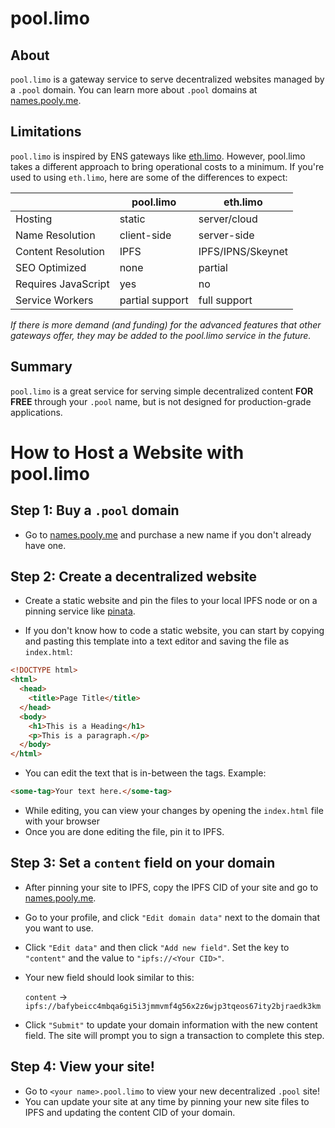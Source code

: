 # pool.limo

## About

`pool.limo` is a gateway service to serve decentralized websites managed by a `.pool` domain. You can learn more about `.pool` domains at [names.pooly.me](https://names.pooly.me/).

## Limitations

`pool.limo` is inspired by ENS gateways like [eth.limo](https://eth.limo). However, pool.limo takes a different approach to bring operational costs to a minimum. If you're used to using `eth.limo`, here are some of the differences to expect:

|                    | pool.limo          | eth.limo           |
|--------------------|--------------------|--------------------|
| Hosting            | static             | server/cloud       |
| Name Resolution    | client-side        | server-side        |
| Content Resolution | IPFS               | IPFS/IPNS/Skeynet  |
| SEO Optimized      | none               | partial            |
| Requires JavaScript| yes                | no                 |
| Service Workers    | partial support    | full support       |

*If there is more demand (and funding) for the advanced features that other gateways offer, they may be added to the pool.limo service in the future.*

## Summary

`pool.limo` is a great service for serving simple decentralized content **FOR FREE** through your `.pool` name, but is not designed for production-grade applications.

# How to Host a Website with pool.limo

## Step 1: Buy a `.pool` domain

- Go to [names.pooly.me](https://names.pooly.me/) and purchase a new name if you don't already have one.

## Step 2: Create a decentralized website

- Create a static website and pin the files to your local IPFS node or on a pinning service like [pinata](https://pinata.cloud).

- If you don't know how to code a static website, you can start by copying and pasting this template into a text editor and saving the file as `index.html`:

```html
<!DOCTYPE html>
<html>
  <head>
    <title>Page Title</title>
  </head>
  <body>
    <h1>This is a Heading</h1>
    <p>This is a paragraph.</p>
  </body>
</html>
```

- You can edit the text that is in-between the tags. Example:
```html
<some-tag>Your text here.</some-tag>
```

- While editing, you can view your changes by opening the `index.html` file with your browser
- Once you are done editing the file, pin it to IPFS.

## Step 3: Set a `content` field on your domain

- After pinning your site to IPFS, copy the IPFS CID of your site and go to [names.pooly.me](https://names.pooly.me/).

- Go to your profile, and click `"Edit domain data"` next to the domain that you want to use.

- Click `"Edit data"` and then click `"Add new field"`. Set the key to `"content"` and the value to `"ipfs://<Your CID>"`.

- Your new field should look similar to this:

  `content` -> `ipfs://bafybeicc4mbqa6gi5i3jmmvmf4g56x2z6wjp3tqeos67ity2bjraedk3km`

- Click `"Submit"` to update your domain information with the new content field. The site will prompt you to sign a transaction to complete this step.

## Step 4: View your site!

- Go to `<your name>.pool.limo` to view your new decentralized `.pool` site!
- You can update your site at any time by pinning your new site files to IPFS and updating the content CID of your domain.